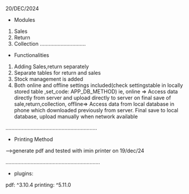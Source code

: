 
20/DEC/2024

* Modules

1. Sales
2. Return
3. Collection
...............................

* Functionalities

1. Adding Sales,return separately
2. Separate tables for return and sales
3. Stock management is added
4. Both online and offline settings included(check settingstable in locally stored table ,set_code: APP_DB_METHOD) ie,
online => Access data directly from server and upload directly to server on final save of sale,return,collection,
offline=> Access data from local database in phone which downloaded previously from server. Final save to local database, upload manually when network available

..............................................................

* Printing Method

-->generate pdf and tested with imin printer on 19/dec/24

................................................................
* plugins:

pdf: ^3.10.4
printing: ^5.11.0

